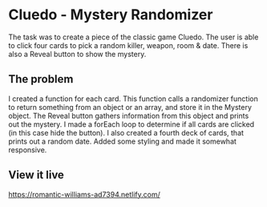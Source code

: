 # Cluedo - Mystery Randomizer

The task was to create a piece of the classic game Cluedo. The user is able to click four cards to pick a random killer, weapon, room & date. There is also a Reveal button to show the mystery.

## The problem

I created a function for each card. This function calls a randomizer function to return something from an object or an array, and store it in the Mystery object. The Reveal button gathers information from this object and prints out the mystery. I made a forEach loop to determine if all cards are clicked (in this case hide the button). I also created a fourth deck of cards, that prints out a random date. Added some styling and made it somewhat responsive.

## View it live

https://romantic-williams-ad7394.netlify.com/
